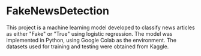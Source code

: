 # FakeNewsDetection
This project is a machine learning model developed to classify news articles as either "Fake" or "True" using logistic regression. The model was implemented in Python, using Google Colab as the environment. The datasets used for training and testing were obtained from Kaggle.

